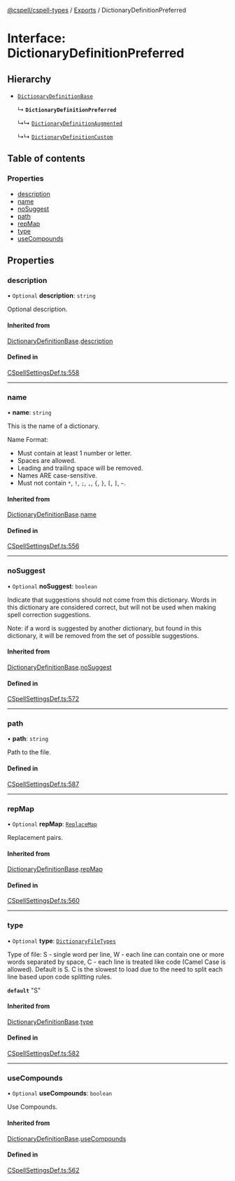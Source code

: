 [@cspell/cspell-types](../README.md) / [Exports](../modules.md) / DictionaryDefinitionPreferred

# Interface: DictionaryDefinitionPreferred

## Hierarchy

- [`DictionaryDefinitionBase`](DictionaryDefinitionBase.md)

  ↳ **`DictionaryDefinitionPreferred`**

  ↳↳ [`DictionaryDefinitionAugmented`](DictionaryDefinitionAugmented.md)

  ↳↳ [`DictionaryDefinitionCustom`](DictionaryDefinitionCustom.md)

## Table of contents

### Properties

- [description](DictionaryDefinitionPreferred.md#description)
- [name](DictionaryDefinitionPreferred.md#name)
- [noSuggest](DictionaryDefinitionPreferred.md#nosuggest)
- [path](DictionaryDefinitionPreferred.md#path)
- [repMap](DictionaryDefinitionPreferred.md#repmap)
- [type](DictionaryDefinitionPreferred.md#type)
- [useCompounds](DictionaryDefinitionPreferred.md#usecompounds)

## Properties

### description

• `Optional` **description**: `string`

Optional description.

#### Inherited from

[DictionaryDefinitionBase](DictionaryDefinitionBase.md).[description](DictionaryDefinitionBase.md#description)

#### Defined in

[CSpellSettingsDef.ts:558](https://github.com/streetsidesoftware/cspell/blob/8074600/packages/cspell-types/src/CSpellSettingsDef.ts#L558)

___

### name

• **name**: `string`

This is the name of a dictionary.

Name Format:
- Must contain at least 1 number or letter.
- Spaces are allowed.
- Leading and trailing space will be removed.
- Names ARE case-sensitive.
- Must not contain `*`, `!`, `;`, `,`, `{`, `}`, `[`, `]`, `~`.

#### Inherited from

[DictionaryDefinitionBase](DictionaryDefinitionBase.md).[name](DictionaryDefinitionBase.md#name)

#### Defined in

[CSpellSettingsDef.ts:556](https://github.com/streetsidesoftware/cspell/blob/8074600/packages/cspell-types/src/CSpellSettingsDef.ts#L556)

___

### noSuggest

• `Optional` **noSuggest**: `boolean`

Indicate that suggestions should not come from this dictionary.
Words in this dictionary are considered correct, but will not be
used when making spell correction suggestions.

Note: if a word is suggested by another dictionary, but found in
this dictionary, it will be removed from the set of
possible suggestions.

#### Inherited from

[DictionaryDefinitionBase](DictionaryDefinitionBase.md).[noSuggest](DictionaryDefinitionBase.md#nosuggest)

#### Defined in

[CSpellSettingsDef.ts:572](https://github.com/streetsidesoftware/cspell/blob/8074600/packages/cspell-types/src/CSpellSettingsDef.ts#L572)

___

### path

• **path**: `string`

Path to the file.

#### Defined in

[CSpellSettingsDef.ts:587](https://github.com/streetsidesoftware/cspell/blob/8074600/packages/cspell-types/src/CSpellSettingsDef.ts#L587)

___

### repMap

• `Optional` **repMap**: [`ReplaceMap`](../modules.md#replacemap)

Replacement pairs.

#### Inherited from

[DictionaryDefinitionBase](DictionaryDefinitionBase.md).[repMap](DictionaryDefinitionBase.md#repmap)

#### Defined in

[CSpellSettingsDef.ts:560](https://github.com/streetsidesoftware/cspell/blob/8074600/packages/cspell-types/src/CSpellSettingsDef.ts#L560)

___

### type

• `Optional` **type**: [`DictionaryFileTypes`](../modules.md#dictionaryfiletypes)

Type of file:
S - single word per line,
W - each line can contain one or more words separated by space,
C - each line is treated like code (Camel Case is allowed).
Default is S.
C is the slowest to load due to the need to split each line based upon code splitting rules.

**`default`** "S"

#### Inherited from

[DictionaryDefinitionBase](DictionaryDefinitionBase.md).[type](DictionaryDefinitionBase.md#type)

#### Defined in

[CSpellSettingsDef.ts:582](https://github.com/streetsidesoftware/cspell/blob/8074600/packages/cspell-types/src/CSpellSettingsDef.ts#L582)

___

### useCompounds

• `Optional` **useCompounds**: `boolean`

Use Compounds.

#### Inherited from

[DictionaryDefinitionBase](DictionaryDefinitionBase.md).[useCompounds](DictionaryDefinitionBase.md#usecompounds)

#### Defined in

[CSpellSettingsDef.ts:562](https://github.com/streetsidesoftware/cspell/blob/8074600/packages/cspell-types/src/CSpellSettingsDef.ts#L562)

